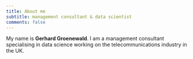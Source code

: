 ```yaml
---
title: About me
subtitle: management consultant & data scientist
comments: false
---
```


My name is **Gerhard Groenewald**.  I am a management consultant specialising in data science working on the telecommunications industry in the UK.